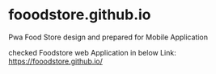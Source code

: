# fooodstore.github.io
Pwa Food Store design and prepared for Mobile Application

checked Foodstore web Application in below Link:
https://fooodstore.github.io/
